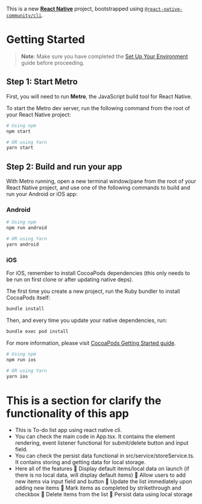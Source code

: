 This is a new [**React Native**](https://reactnative.dev) project, bootstrapped using [`@react-native-community/cli`](https://github.com/react-native-community/cli).

# Getting Started

> **Note**: Make sure you have completed the [Set Up Your Environment](https://reactnative.dev/docs/set-up-your-environment) guide before proceeding.

## Step 1: Start Metro

First, you will need to run **Metro**, the JavaScript build tool for React Native.

To start the Metro dev server, run the following command from the root of your React Native project:

```sh
# Using npm
npm start

# OR using Yarn
yarn start
```

## Step 2: Build and run your app

With Metro running, open a new terminal window/pane from the root of your React Native project, and use one of the following commands to build and run your Android or iOS app:

### Android

```sh
# Using npm
npm run android

# OR using Yarn
yarn android
```

### iOS

For iOS, remember to install CocoaPods dependencies (this only needs to be run on first clone or after updating native deps).

The first time you create a new project, run the Ruby bundler to install CocoaPods itself:

```sh
bundle install
```

Then, and every time you update your native dependencies, run:

```sh
bundle exec pod install
```

For more information, please visit [CocoaPods Getting Started guide](https://guides.cocoapods.org/using/getting-started.html).

```sh
# Using npm
npm run ios

# OR using Yarn
yarn ios
```

# This is a section for clarify the functionality of this app
- This is To-do list app using react native cli.
- You can check the main code in App.tsx. It contains the element rendering, event listener functional for submit/delete button and input field.
- You can check the persist data functional in src/service/storeService.ts. It contains storing and getting data for local storage.
- Here all of the features
     Display default items/local data on launch (if there is no local data, will display default items)
     Allow users to add new items via input field and button
     Update the list immediately upon adding new items
     Mark items as completed by strikethrough and checkbox
     Delete items from the list
     Persist data using local storage
